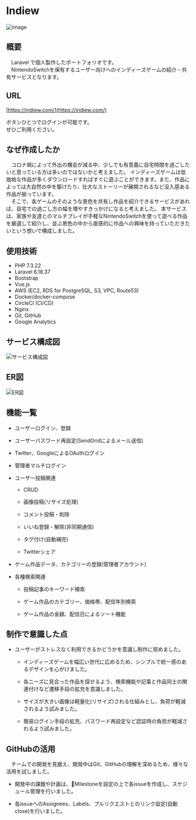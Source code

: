 # Indiew

![image](https://trip-switch-bucket.s3-ap-northeast-1.amazonaws.com/github_image_202010200206.jpeg)

## 概要

　Laravel で個人製作したポートフォリオです。  
　NintendoSwitchを保有するユーザー向けへのインディーズゲームの紹介・共有サービスとなります。

## URL

[https://indiew.com/](https://indiew.com/)

ボタンひとつでログインが可能です。  
ぜひご利用ください。

## なぜ作成したか

　コロナ禍によって外出の機会が減る中、少しでも有意義に自宅時間を過ごしたいと思っている方は多いのではないかと考えました。
インディーズゲームは低価格な作品が多くダウンロードすればすぐに遊ぶことができます。また、作品によっては大自然の中を駆けたり、壮大なストーリーが展開されるなど没入感ある作品が揃っています。  
　そこで、各ゲームのそのような景色を共有し作品を紹介できるサービスがあれば、自宅での過ごし方の幅を増やすきっかけになると考えました。
本サービスは、家族や友達とのマルチプレイが手軽なNintendoSwitchを使って遊べる作品を厳選して紹介し、並ぶ景色の中から直感的に作品への興味を持っていただきたいという想いで構成しました。

## 使用技術

- PHP 7.3.22
- Laravel 6.18.37
- Bootstrap
- Vue.js
- AWS (EC2, RDS for PostgreSQL, S3, VPC, Route53)
- Docker/docker-compose
- CircleCI (CI/CD)
- Nginx
- Git, GitHub
- Google Analytics

## サービス構成図

![サービス構成図](https://trip-switch-bucket.s3-ap-northeast-1.amazonaws.com/20201007035453_indiew_back.png)

## ER図

![ER図](https://trip-switch-bucket.s3-ap-northeast-1.amazonaws.com/indiew_erd2_202010200130.png)

## 機能一覧

- ユーザーログイン、登録

- ユーザーパスワード再設定(SendGridによるメール送信)

- Twitter、GoogleによるOAuthログイン

- 管理者マルチログイン

- ユーザー投稿関連

	- CRUD

	- 画像投稿(リサイズ処理)

	- コメント投稿・削除

	- いいね登録・解除(非同期通信)

	- タグ付け(自動補完)

	- Twitterシェア

- ゲーム作品データ、カテゴリーの登録(管理者アカウント)

- 各種検索関連

	- 投稿記事のキーワード検索

	- ゲーム作品のカテゴリー、価格帯、配信年別検索

	- ゲーム作品の金額、配信日によるソート機能

## 制作で意識した点

- ユーザーがストレスなく利用できるかどうかを意識し制作に努めました。

	- インディーズゲームを幅広い世代に広めるため、シンプルで統一感のあるデザインを心がけました。

	- 各ニーズに見合った作品を探せるよう、検索機能や記事と作品同士の関連付けなど遷移手段の拡充を意識しました。

	- サイズが大きい画像は軽量化(リサイズ)される仕組みとし、負荷が軽減されるよう試みました。

	- 簡易ログイン手段の拡充、パスワード再設定など認証時の負担が軽減されるよう試みました。

## GitHubの活用

　チームでの開発を見据え、開発中はGit、GitHubの理解を深めるため、様々な活用を試しました。

- 開発中の課題や計画は、Milestoneを設定の上で各issueを作成し、スケジュール管理を行いました。

- 各issueへのAssignees、Labels、プルリクエストとのリンク設定(自動close)を行いました。